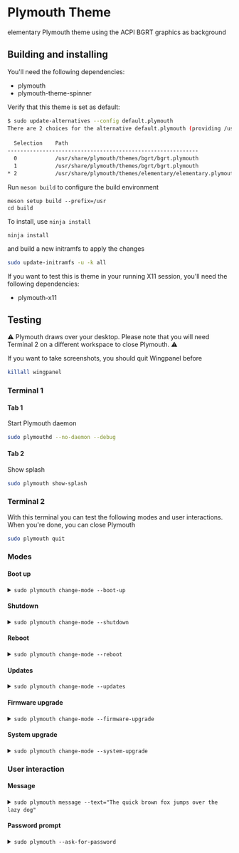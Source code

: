 # Plymouth Theme

elementary Plymouth theme using the ACPI BGRT graphics as background

## Building and installing

You'll need the following dependencies:
* plymouth
* plymouth-theme-spinner

Verify that this theme is set as default:

```bash
$ sudo update-alternatives --config default.plymouth
There are 2 choices for the alternative default.plymouth (providing /usr/share/plymouth/themes/default.plymouth).

  Selection    Path                                                       Priority   Status
------------------------------------------------------------
  0            /usr/share/plymouth/themes/bgrt/bgrt.plymouth               110       auto mode
  1            /usr/share/plymouth/themes/bgrt/bgrt.plymouth               110       manual mode
* 2            /usr/share/plymouth/themes/elementary/elementary.plymouth   100       manual mode
```

Run `meson build` to configure the build environment

    meson setup build --prefix=/usr
    cd build

To install, use `ninja install`

    ninja install

and build a new initramfs to apply the changes

```bash
sudo update-initramfs -u -k all
```

If you want to test this is theme in your running X11 session, you'll need the following dependencies:
* plymouth-x11

## Testing

⚠️ Plymouth draws over your desktop. Please note that you will need Terminal 2 on a different workspace to close Plymouth. ⚠️

If you want to take screenshots, you should quit Wingpanel before

```bash
killall wingpanel
```

### Terminal 1

#### Tab 1

Start Plymouth daemon

```bash
sudo plymouthd --no-daemon --debug
```

#### Tab 2

Show splash

```bash
sudo plymouth show-splash
```

### Terminal 2

With this terminal you can test the following modes and user interactions.
When you're done, you can close Plymouth

```bash
sudo plymouth quit
```

### Modes

#### Boot up

<details><summary><code>sudo plymouth change-mode --boot-up</code></summary>

![Boot up](data/screenshots/boot-up.png "Boot up")

</details>

#### Shutdown

<details><summary><code>sudo plymouth change-mode --shutdown</code></summary>

![Shutdown](data/screenshots/shutdown.png "Shutdown")

</details>

#### Reboot

<details><summary><code>sudo plymouth change-mode --reboot</code></summary>

![Reboot](data/screenshots/reboot.png "Reboot")

</details>

#### Updates

<details><summary><code>sudo plymouth change-mode --updates</code></summary>

![Updates](data/screenshots/updates.png "Updates")

</details>

#### Firmware upgrade

<details><summary><code>sudo plymouth change-mode --firmware-upgrade</code></summary>

![Firmware upgrade](data/screenshots/firmware-upgrade.png "Firmware upgrade")

</details>

#### System upgrade

<details><summary><code>sudo plymouth change-mode --system-upgrade</code></summary>

![System upgrade](data/screenshots/system-upgrade.png "System upgrade")

</details>

### User interaction

#### Message

<details><summary><code>sudo plymouth message --text="The quick brown fox jumps over the lazy dog"</code></summary>

![Message](data/screenshots/message.png "Message")

</details>

#### Password prompt

<details><summary><code>sudo plymouth --ask-for-password</code></summary>

![Password prompt](data/screenshots/password-prompt.png "Password prompt")

</details>
